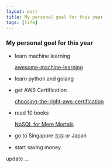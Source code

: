 ```yaml
---
layout: post
title: My personal goal for this year
tags: [life]
---
```


### My personal goal for this year

  - learn machine learning

      [awesome-machine-learning](https://github.com/particle4dev/awesome-machine-learning)
  
  - learn python and golang

  - get AWS Certification

      [choosing-the-right-aws-certification](http://cloudacademy.com/blog/choosing-the-right-aws-certification)
  
  - read 10 books

      [NoSQL for Mere Mortals](https://www.goodreads.com/book/show/23020811-nosql-for-mere-mortals)

  
  - go to Singapore 🇸🇬 or Japan
  
  - start saving money 

update ...